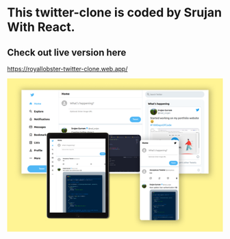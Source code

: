 # This twitter-clone is coded by Srujan With React.
## Check out live version here
https://royallobster-twitter-clone.web.app/

<img src="./screenshot-twitterclone.png" />
